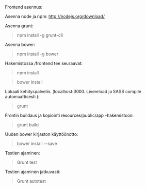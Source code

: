 Frontend asennus:

Asenna node ja npm:
http://nodejs.org/download/

Asenna grunt:
> npm install -g grunt-cli

Asenna bower:
> npm install -g bower

Hakemistossa /frontend tee seuraavat:
> npm install

> bower install

Lokaali kehityspalvelin. (localhost:3000. Livereload ja SASS compile automaattisesti.):
> grunt

Frontin buildaus ja kopiointi resources/public/app -hakemistoon:
> grunt build

Uuden bower kirjaston käyttöönotto:
> bower install <kirjaston-nimi> --save

Testien ajaminen:
> Grunt test

Testien ajaminen jatkuvasti:
> Grunt autotest









